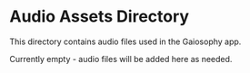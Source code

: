 # Audio Assets Directory

This directory contains audio files used in the Gaiosophy app.

Currently empty - audio files will be added here as needed.
